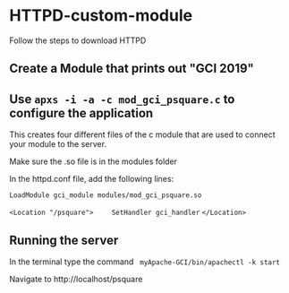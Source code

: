 # HTTPD-custom-module

Follow the steps to download HTTPD

## Create a Module that prints out "GCI 2019"

## Use `apxs -i -a -c mod_gci_psquare.c` to configure the application

This creates four different files of the c module that are used to connect your module to the server.

Make sure the .so file is in the modules folder

In the httpd.conf file, add the following lines:


`LoadModule gci_module modules/mod_gci_psquare.so`

`<Location "/psquare">`
`    SetHandler gci_handler`
`</Location>`

## Running the server

In the terminal type the command ` myApache-GCI/bin/apachectl -k start`

Navigate to http://localhost/psquare
